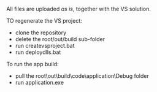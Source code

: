 All files are uploaded *as is*, together with the VS solution.

TO regenerate the VS project:
- clone the repository
- delete the root/out/build sub-folder
- run createvsproject.bat
- run deploydlls.bat

To run the app build:
- pull the root\out\build\code\application\Debug folder
- run application.exe

